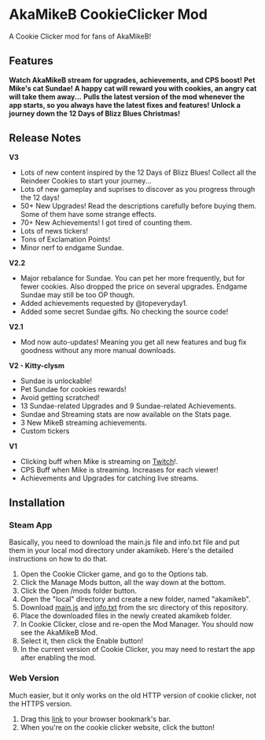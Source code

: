 # AkaMikeB CookieClicker Mod
A Cookie Clicker mod for fans of AkaMikeB!

## Features
<b>Watch AkaMikeB stream for upgrades, achievements, and CPS boost!</b>
<b>Pet Mike's cat Sundae! A happy cat will reward you with cookies, an angry cat will take them away...</b>
<b>Pulls the latest version of the mod whenever the app starts, so you always have the latest fixes and features!</b>
<b>Unlock a journey down the 12 Days of Blizz Blues Christmas!</b>

## Release Notes
<b>V3</b>
* Lots of new content inspired by the 12 Days of Blizz Blues! Collect all the Reindeer Cookies to start your journey...
* Lots of new gameplay and suprises to discover as you progress through the 12 days!
* 50+ New Upgrades! Read the descriptions carefully before buying them. Some of them have some strange effects.
* 70+ New Achievements! I got tired of counting them.
* Lots of news tickers!
* Tons of Exclamation Points!
* Minor nerf to endgame Sundae.

<b>V2.2</b>
* Major rebalance for Sundae. You can pet her more frequently, but for fewer cookies. Also dropped the price on several upgrades. Endgame Sundae may still be too OP though.
* Added achievements requested by @topeveryday1.
* Added some secret Sundae gifts. No checking the source code!

<b>V2.1</b>
* Mod now auto-updates! Meaning you get all new features and bug fix goodness without any more manual downloads.

<b>V2 - Kitty-clysm</b>
* Sundae is unlockable!
* Pet Sundae for cookies rewards!
* Avoid getting scratched!
* 13 Sundae-related Upgrades and 9 Sundae-related Achievements.
* Sundae and Streaming stats are now available on the Stats page.
* 3 New MikeB streaming achievements.
* Custom tickers

<b>V1</b>
* Clicking buff when Mike is streaming on <a href="https://www.twitch.tv/akamikeb">Twitch</a>!.
* CPS Buff when Mike is streaming. Increases for each viewer!
* Achievements and Upgrades for catching live streams.

## Installation
### Steam App
Basically, you need to download the main.js file and info.txt file and put them in your local mod directory under akamikeb. Here's the detailed instructions on how to do that.
1. Open the Cookie Clicker game, and go to the Options tab.
2. Click the Manage Mods button, all the way down at the bottom.
3. Click the Open /mods folder button.
4. Open the "local" directory and create a new folder, named "akamikeb".
5. Download <a href="/akamikebccmod/src/main.js">main.js</a> and <a href="/akamikebccmod/src/info.txt">info.txt</a> from the src directory of this repository.
6. Place the downloaded files in the newly created akamikeb folder.
7. In Cookie Clicker, close and re-open the Mod Manager. You should now see the AkaMikeB Mod.
8. Select it, then click the Enable button!
9. In the current version of Cookie Clicker, you may need to restart the app after enabling the mod.

### Web Version
Much easier, but it only works on the old HTTP version of cookie clicker, not the HTTPS version.
1. Drag this <a href="javascript: Game.LoadMod('https://machinex7.github.io/akamikebccmod/src/main.js');">link</a> to your browser bookmark's bar.
2. When you're on the cookie clicker website, click the button!
